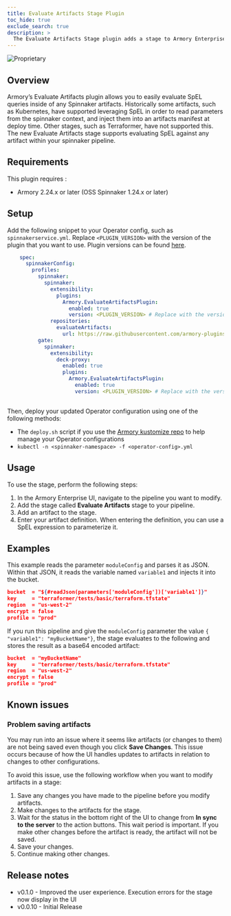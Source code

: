 ```yaml
---
title: Evaluate Artifacts Stage Plugin
toc_hide: true
exclude_search: true
description: >
  The Evaluate Artifacts Stage plugin adds a stage to Armory Enterprise that makes it easy to evaluate SpEL expressions inside of Spinnaker™ artifacts.
---
```


![Proprietary](/images/proprietary.svg)

## Overview

Armory’s Evaluate Artifacts plugin allows you to easily evaluate SpEL queries inside of any Spinnaker artifacts. Historically some artifacts, such as Kubernetes, have supported leveraging SpEL in order to read parameters from the spinnaker context, and inject them into an artifacts manifest at deploy time. Other stages, such as Terraformer, have not supported this. The new Evaluate Artifacts stage supports evaluating SpEL against any artifact within your spinnaker pipeline.

## Requirements

This plugin requires :

- Armory 2.24.x or later (OSS Spinnaker 1.24.x or later)


## Setup

Add the following snippet to your Operator config, such as `spinnakerservice.yml`. Replace `<PLUGIN_VERSION>` with the version of the plugin that you want to use. Plugin versions can be found [here](#release-notes).

```yaml
    spec:
      spinnakerConfig:
        profiles:
          spinnaker:  
            spinnaker:
              extensibility:
                plugins:
                  Armory.EvaluateArtifactsPlugin:
                    enabled: true
                    version: <PLUGIN_VERSION> # Replace with the version you want to use
              repositories:
                evaluateArtifacts:
                  url: https://raw.githubusercontent.com/armory-plugins/evaluate-artifacts-releases/master/repositories.json
          gate:
            spinnaker:
              extensibility:
                deck-proxy:
                  enabled: true
                  plugins:
                    Armory.EvaluateArtifactsPlugin:
                      enabled: true
                      version: <PLUGIN_VERSION> # Replace with the version you want to use
    
```

Then, deploy your updated Operator configuration using one of the following methods:

- The `deploy.sh` script if you use the [Armory kustomize repo](https://github.com/armory/spinnaker-kustomize-patches) to help manage your Operator configurations
- `kubectl -n <spinnaker-namespace> -f <operator-config>.yml​`

## Usage

To use the stage, perform the following steps:

1. In the Armory Enterprise UI, navigate to the pipeline you want to modify.
2. Add the stage called **Evaluate Artifacts** stage to your pipeline.
3. Add an artifact to the stage.
4. Enter your artifact definition. When entering the definition, you can use a SpEL expression to parameterize it. 

## Examples

This example reads the parameter `moduleConfig` and parses it as JSON. Within that JSON, it reads the variable named `variable1` and injects it into the bucket.
```json
bucket  = "${#readJson(parameters['moduleConfig'])['variable1']}"
key     = "terraformer/tests/basic/terraform.tfstate"
region  = "us-west-2"
encrypt = false
profile = "prod"
```

If you run this pipeline and give the `moduleConfig` parameter the value `{ "variable1": "myBucketName"}`,
the stage evaluates to the following and stores the result as a base64 encoded artifact:

```json
bucket  = "myBucketName"
key     = "terraformer/tests/basic/terraform.tfstate"
region  = "us-west-2"
encrypt = false
profile = "prod"
```

## Known issues

### Problem saving artifacts

You may run into an issue where it seems like artifacts (or changes to them) are not being saved even though you click **Save Changes**. This issue occurs because of how the UI handles updates to artifacts in relation to changes to other configurations.

To avoid this issue, use the following workflow when you want to modify artifacts in a stage:

1. Save any changes you have made to the pipeline before you modify artifacts.
2. Make changes to the artifacts for the stage.
3. Wait for the status in the bottom right of the UI to change from **In sync to the server** to the action buttons.
   This wait period is important. If you make other changes before the artifact is ready, the artifact will not be saved.
4. Save your changes.
5. Continue making other changes.

## Release notes

- v0.1.0 - Improved the user experience. Execution errors for the stage now display in the UI
- v0.0.10 - Initial Release
